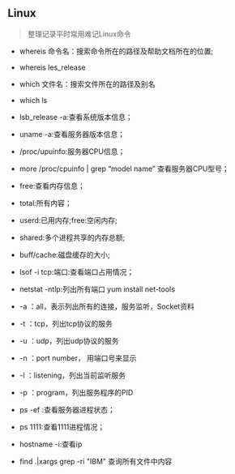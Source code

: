 ## Linux

> 整理记录平时常用难记Linux命令

* whereis 命令名：搜索命令所在的路径及帮助文档所在的位置;

* whereis les_release

* which 文件名：搜索文件所在的路径及别名

* which ls

* lsb_release -a:查看系统版本信息；

* uname -a:查看服务器版本信息；

* /proc/upuinfo:服务器CPU信息；

* more /proc/cpuinfo | grep “model name” 查看服务器CPU型号；

* free:查看内存信息；

* total:所有内容；
* userd:已用内存;free:空闲内存;
* shared:多个进程共享的内存总额;
* buff/cache:磁盘缓存的大小;

* lsof -i tcp:端口:查看端口占用情况；

* netstat -ntlp:列出所有端口 yum install net-tools

 * -a ：all，表示列出所有的连接，服务监听，Socket资料
 * -t ：tcp，列出tcp协议的服务
 * -u ：udp，列出udp协议的服务
 * -n ：port number， 用端口号来显示
 * -l ：listening，列出当前监听服务
 * -p ：program，列出服务程序的PID

* ps -ef :查看服务器进程状态；

* ps 1111:查看1111进程情况；
* hostname -i:查看ip
* find .|xargs grep -ri "IBM" 查询所有文件中内容
